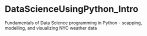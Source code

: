# DataScienceUsingPython_Intro
Fundamentals of Data Science programming in Python - scapping, modelling, and visualizing NYC weather data
